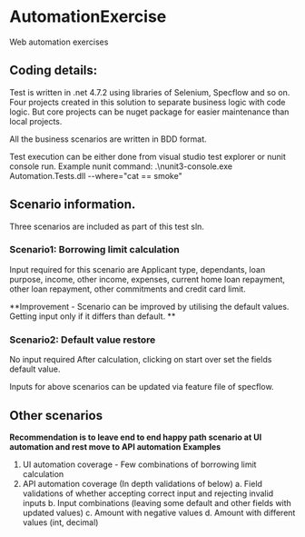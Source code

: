 # AutomationExercise
Web automation exercises

## Coding details:
Test is written in .net 4.7.2 using libraries of Selenium, Specflow and so on.
Four projects created in this solution to separate business logic with code logic. But core projects can be nuget package for easier maintenance than local projects.

All the business scenarios are written in BDD format.

Test execution can be either done from visual studio test explorer or nunit console run.
Example nunit command:
.\nunit3-console.exe Automation.Tests.dll --where="cat == smoke"

## Scenario information.
Three scenarios are included as part of this test sln.

### Scenario1: Borrowing limit calculation

Input required for this scenario are Applicant type, dependants, loan purpose, income, other income, expenses, current home loan repayment, 
other loan repayment, other commitments  and credit card limit. 

**Improvement - Scenario can be improved by utilising the default values.  
Getting input only if it differs than default. **



### Scenario2: Default value restore

No input required
After calculation, clicking on start over set the fields default value.


Inputs for above scenarios can be updated via feature file of specflow.

## Other scenarios
**Recommendation is to leave end to end happy path scenario at UI automation and rest move to API automation**
**Examples**
1. UI automation coverage - Few combinations of borrowing limit calculation
2. API automation coverage (In depth validations of below)
	a. Field validations of whether accepting correct input and rejecting invalid inputs
	b. Input combinations (leaving some default and other fields with updated values)
	c. Amount with negative values
	d. Amount with different values (int, decimal)
